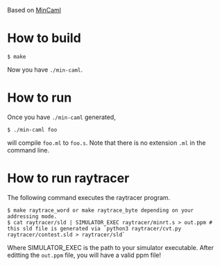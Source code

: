 Based on [MinCaml](https://github.com/esumii/min-caml/)

# How to build
```
$ make
```
Now you have `./min-caml`.

# How to run
Once you have `./min-caml` generated,
```
$ ./min-caml foo
```
will compile `foo.ml` to `foo.s`. Note that there is no extension `.ml` in the command line.

# How to run raytracer
The following command executes the raytracer program.
```
$ make raytrace_word or make raytrace_byte depending on your addressing mode.
$ cat raytracer/sld | SIMULATOR_EXEC raytracer/minrt.s > out.ppm # this sld file is generated via `python3 raytracer/cvt.py raytracer/contest.sld > raytracer/sld`
```
Where SIMULATOR_EXEC is the path to your simulator executable.
After editting the `out.ppm` file, you will have a valid ppm file!
